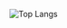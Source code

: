 
![Top Langs](https://github-readme-stats.vercel.app/api/top-langs/?username=kennedyasmith&size_weight=0.2&count_weight=0.5&show_icons=true&theme=transparent&langs_count=10)
